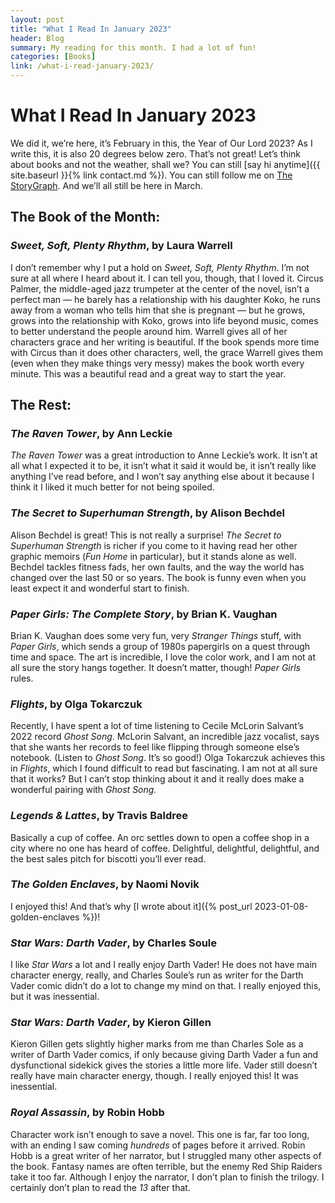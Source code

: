 ```yaml
---
layout: post
title: "What I Read In January 2023"
header: Blog
summary: My reading for this month. I had a lot of fun!
categories: [Books]
link: /what-i-read-january-2023/
---
```

# What I Read In January 2023
We did it, we’re here, it’s February in this, the Year of Our Lord 2023? As I write this, it is also 20 degrees below zero. That’s not great! Let’s think about books and not the weather, shall we? You can still [say hi anytime]({{ site.baseurl }}{% link contact.md %}). You can still follow me on [The StoryGraph](https://app.thestorygraph.com/profile/wishfulwriting). And we’ll all still be here in March.

## The Book of the Month:
### *Sweet, Soft, Plenty Rhythm*, by Laura Warrell
I don’t remember why I put a hold on *Sweet, Soft, Plenty Rhythm*. I’m not sure at all where I heard about it. I can tell you, though, that I loved it. Circus Palmer, the middle-aged jazz trumpeter at the center of the novel, isn’t a perfect man — he barely has a relationship with his daughter Koko, he runs away from a woman who tells him that she is pregnant — but he grows, grows into the relationship with Koko, grows into life beyond music, comes to better understand the people around him. Warrell gives all of her characters grace and her writing is beautiful. If the book spends more time with Circus than it does other characters, well, the grace Warrell gives them (even when they make things very messy) makes the book worth every minute. This was a beautiful read and a great way to start the year. 

## The Rest:
### *The Raven Tower*, by Ann Leckie
*The Raven Tower* was a great introduction to Anne Leckie’s work. It isn’t at all what I expected it to be, it isn’t what it said it would be, it isn’t really like anything I’ve read before, and I won’t say anything else about it because I think it I liked it much better for not being spoiled.
### *The Secret to Superhuman Strength*, by Alison Bechdel
Alison Bechdel is great! This is not really a surprise! *The Secret to Superhuman Strength* is richer if you come to it having read her other graphic memoirs (*Fun Home* in particular), but it stands alone as well. Bechdel tackles fitness fads, her own faults, and the way the world has changed over the last 50 or so years. The book is funny even when you least expect it and wonderful start to finish. 
### *Paper Girls: The Complete Story*, by Brian K. Vaughan
Brian K. Vaughan does some very fun, very *Stranger Things* stuff, with *Paper Girls*, which sends a group of 1980s papergirls on a quest through time and space. The art is incredible, I love the color work, and I am not at all sure the story hangs together. It doesn’t matter, though! *Paper Girls* rules. 
### *Flights*, by Olga Tokarczuk 
Recently, I have spent a lot of time listening to Cecile McLorin Salvant’s 2022 record *Ghost Song*. McLorin Salvant, an incredible jazz vocalist, says that she wants her records to feel like flipping through someone else’s notebook. (Listen to *Ghost Song*. It’s so good!) Olga Tokarczuk achieves this in *Flights*, which I found difficult to read but fascinating. I am not at all sure that it works? But I can’t stop thinking about it and it really does make a wonderful pairing with *Ghost Song.* 
### *Legends & Lattes*, by Travis Baldree 
Basically a cup of coffee. An orc settles down to open a coffee shop in a city where no one has heard of coffee. Delightful, delightful, delightful, and the best sales pitch for biscotti you’ll ever read. 
### *The Golden Enclaves*, by Naomi Novik
I enjoyed this! And that’s why [I wrote about it]({% post_url 2023-01-08-golden-enclaves %})!
### *Star Wars: Darth Vader*, by Charles Soule 
I like *Star Wars* a lot and I really enjoy Darth Vader! He does not have main character energy, really, and Charles Soule’s run as writer for the Darth Vader comic didn’t do a lot to change my mind on that. I really enjoyed this, but it was inessential.
### *Star Wars: Darth Vader*, by Kieron Gillen 
Kieron Gillen gets slightly higher marks from me than Charles Sole as a writer of Darth Vader comics, if only because giving Darth Vader a fun and dysfunctional sidekick gives the stories a little more life. Vader still doesn’t really have main character energy, though. I really enjoyed this! It was inessential. 
### *Royal Assassin*, by Robin Hobb 
Character work isn’t enough to save a novel. This one is far, far too long, with an ending I saw coming *hundreds* of pages before it arrived. Robin Hobb is a great writer of her narrator, but I struggled many other aspects of the book. Fantasy names are often terrible, but the enemy Red Ship Raiders take it too far. Although I enjoy the narrator, I don’t plan to finish the trilogy. I certainly don’t plan to read the *13* after that. 